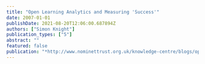 ```yaml
---
title: "Open Learning Analytics and Measuring 'Success'"
date: 2007-01-01
publishDate: 2021-08-20T12:06:00.687894Z
authors: ["Simon Knight"]
publication_types: ["5"]
abstract: ""
featured: false
publication: "*http://www.nominettrust.org.uk/knowledge-centre/blogs/open-learning"
---
```


